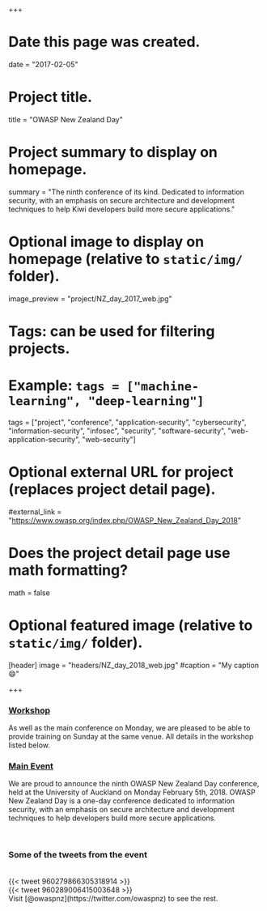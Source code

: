 +++
# Date this page was created.
date = "2017-02-05"

# Project title.
title = "OWASP New Zealand Day"

# Project summary to display on homepage.
summary = "The ninth conference of its kind. Dedicated to information security, with an emphasis on secure architecture and development techniques to help Kiwi developers build more secure applications."

# Optional image to display on homepage (relative to `static/img/` folder).
image_preview = "project/NZ_day_2017_web.jpg"

# Tags: can be used for filtering projects.
# Example: `tags = ["machine-learning", "deep-learning"]`
tags = ["project", "conference", "application-security", "cybersecurity", "information-security", "infosec", "security", "software-security", "web-application-security", "web-security"]

# Optional external URL for project (replaces project detail page).
#external_link = "https://www.owasp.org/index.php/OWASP_New_Zealand_Day_2018"

# Does the project detail page use math formatting?
math = false

# Optional featured image (relative to `static/img/` folder).
[header]
image = "headers/NZ_day_2018_web.jpg"
#caption = "My caption :smile:"

+++

### [Workshop](/talk/owaspnzday-2018-workshop-building-security-into-your-development-team/)

As well as the main conference on Monday, we are pleased to be able to provide training on Sunday at the same venue. All details in the workshop listed below.

### [Main Event](https://www.owasp.org/index.php/OWASP_New_Zealand_Day_2018)

We are proud to announce the ninth OWASP New Zealand Day conference, held at the University of Auckland on Monday February 5th, 2018. OWASP New Zealand Day is a one-day conference dedicated to information security, with an emphasis on secure architecture and development techniques to help developers build more secure applications.

<br>

### Some of the tweets from the event
<br>
{{< tweet 960279866305318914 >}}
<br>
{{< tweet 960289006415003648 >}}
<br>
Visit [@owaspnz](https://twitter.com/owaspnz) to see the rest.
<br><br>

